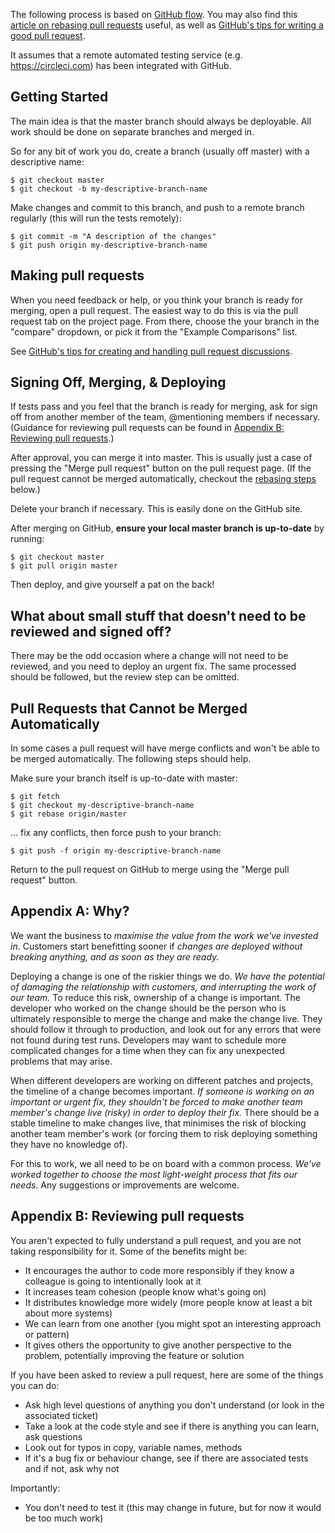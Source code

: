 The following process is based on [GitHub flow](http://scottchacon.com/2011/08/31/github-flow.html). You may also find this [article on rebasing pull requests](https://github.com/edx/edx-platform/wiki/How-to-Rebase-a-Pull-Request) useful, as well as [GitHub's tips for writing a good pull request](https://github.com/blog/1943-how-to-write-the-perfect-pull-request).

It assumes that a remote automated testing service (e.g. https://circleci.com) has been integrated with GitHub.

## Getting Started

The main idea is that the master branch should always be deployable. All work should be done on separate branches and merged in.

So for any bit of work you do, create a branch (usually off master) with a descriptive name:

    $ git checkout master
    $ git checkout -b my-descriptive-branch-name

Make changes and commit to this branch, and push to a remote branch regularly (this will run the tests remotely):

    $ git commit -m "A description of the changes"
    $ git push origin my-descriptive-branch-name

## Making pull requests

When you need feedback or help, or you think your branch is ready for merging, open a pull request. The easiest way to do this is via the pull request tab on the project page. From there, choose the your branch in the "compare" dropdown, or pick it from the "Example Comparisons" list.

See [GitHub's tips for creating and handling pull request discussions](https://github.com/blog/1943-how-to-write-the-perfect-pull-request).

## Signing Off, Merging, & Deploying

If tests pass and you feel that the branch is ready for merging, ask for sign off from another member of the team, @mentioning members if necessary. (Guidance for reviewing pull requests can be found in [Appendix B: Reviewing pull requests](#appendix-b-reviewing-pull-requests).)

After approval, you can merge it into master. This is usually just a case of pressing the "Merge pull request" button on the pull request page. (If the pull request cannot be merged automatically, checkout the [rebasing steps](#pull-requests-that-cannot-be-merged-automatically) below.)

Delete your branch if necessary. This is easily done on the GitHub site.

After merging on GitHub, **ensure your local master branch is up-to-date** by running:

    $ git checkout master
    $ git pull origin master

Then deploy, and give yourself a pat on the back!

## What about small stuff that doesn't need to be reviewed and signed off?

There may be the odd occasion where a change will not need to be reviewed, and you need to deploy an urgent fix. The same processed should be followed, but the review step can be omitted.

## Pull Requests that Cannot be Merged Automatically

In some cases a pull request will have merge conflicts and won't be able to be merged automatically. The following steps should help.

Make sure your branch itself is up-to-date with master:

    $ git fetch
    $ git checkout my-descriptive-branch-name
    $ git rebase origin/master

… fix any conflicts, then force push to your branch:

    $ git push -f origin my-descriptive-branch-name

Return to the pull request on GitHub to merge using the "Merge pull request" button.

## Appendix A: Why?

We want the business to _maximise the value from the work we've invested in_. Customers start benefitting sooner if _changes are deployed without breaking anything, and as soon as they are ready._

Deploying a change is one of the riskier things we do. _We have the potential of damaging the relationship with customers, and interrupting the work of our team._ To reduce this risk, ownership of a change is important. The developer who worked on the change should be the person who is ultimately responsible to merge the change and make the change live. They should follow it through to production, and look out for any errors that were not found during test runs. Developers may want to schedule more complicated changes for a time when they can fix any unexpected problems that may arise.

When different developers are working on different patches and projects, the timeline of a change becomes important. _If someone is working on an important or urgent fix, they shouldn't be forced to make another team member's change live (risky) in order to deploy their fix._ There should be a stable timeline to make changes live, that minimises the risk of blocking another team member's work (or forcing them to risk deploying something they have no knowledge of).

For this to work, we all need to be on board with a common process. _We've worked together to choose the most light-weight process that fits our needs_. Any suggestions or improvements are welcome.

## Appendix B: Reviewing pull requests

You aren't expected to fully understand a pull request, and you are not taking responsibility for it. Some of the benefits might be:

* It encourages the author to code more responsibly if they know a colleague is going to intentionally look at it
* It increases team cohesion (people know what's going on)
* It distributes knowledge more widely (more people know at least a bit about more systems)
* We can learn from one another (you might spot an interesting approach or pattern)
* It gives others the opportunity to give another perspective to the problem, potentially improving the feature or solution

If you have been asked to review a pull request, here are some of the things you can do:

* Ask high level questions of anything you don't understand (or look in the associated ticket)
* Take a look at the code style and see if there is anything you can learn, ask questions
* Look out for typos in copy, variable names, methods
* If it's a bug fix or behaviour change, see if there are associated tests and if not, ask why not

Importantly:

* You don't need to test it (this may change in future, but for now it would be too much work)
